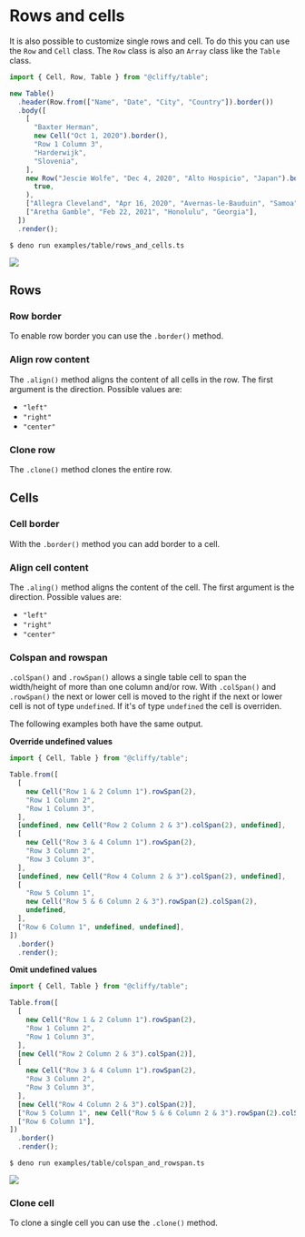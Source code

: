 # Rows and cells

It is also possible to customize single rows and cell. To do this you can use
the `Row` and `Cell` class. The `Row` class is also an `Array` class like the
`Table` class.

```ts
import { Cell, Row, Table } from "@cliffy/table";

new Table()
  .header(Row.from(["Name", "Date", "City", "Country"]).border())
  .body([
    [
      "Baxter Herman",
      new Cell("Oct 1, 2020").border(),
      "Row 1 Column 3",
      "Harderwijk",
      "Slovenia",
    ],
    new Row("Jescie Wolfe", "Dec 4, 2020", "Alto Hospicio", "Japan").border(
      true,
    ),
    ["Allegra Cleveland", "Apr 16, 2020", "Avernas-le-Bauduin", "Samoa"],
    ["Aretha Gamble", "Feb 22, 2021", "Honolulu", "Georgia"],
  ])
  .render();
```

```console
$ deno run examples/table/rows_and_cells.ts
```

![](assets/img/rows_and_cells.gif)

## Rows

### Row border

To enable row border you can use the `.border()` method.

### Align row content

The `.align()` method aligns the content of all cells in the row. The first
argument is the direction. Possible values are:

- `"left"`
- `"right"`
- `"center"`

### Clone row

The `.clone()` method clones the entire row.

## Cells

### Cell border

With the `.border()` method you can add border to a cell.

### Align cell content

The `.aling()` method aligns the content of the cell. The first argument is the
direction. Possible values are:

- `"left"`
- `"right"`
- `"center"`

### Colspan and rowspan

`.colSpan()` and `.rowSpan()` allows a single table cell to span the
width/height of more than one column and/or row. With `.colSpan()` and
`.rowSpan()` the next or lower cell is moved to the right if the next or lower
cell is not of type `undefined`. If it's of type `undefined` the cell is
overriden.

The following examples both have the same output.

**Override undefined values**

```ts
import { Cell, Table } from "@cliffy/table";

Table.from([
  [
    new Cell("Row 1 & 2 Column 1").rowSpan(2),
    "Row 1 Column 2",
    "Row 1 Column 3",
  ],
  [undefined, new Cell("Row 2 Column 2 & 3").colSpan(2), undefined],
  [
    new Cell("Row 3 & 4 Column 1").rowSpan(2),
    "Row 3 Column 2",
    "Row 3 Column 3",
  ],
  [undefined, new Cell("Row 4 Column 2 & 3").colSpan(2), undefined],
  [
    "Row 5 Column 1",
    new Cell("Row 5 & 6 Column 2 & 3").rowSpan(2).colSpan(2),
    undefined,
  ],
  ["Row 6 Column 1", undefined, undefined],
])
  .border()
  .render();
```

**Omit undefined values**

```ts
import { Cell, Table } from "@cliffy/table";

Table.from([
  [
    new Cell("Row 1 & 2 Column 1").rowSpan(2),
    "Row 1 Column 2",
    "Row 1 Column 3",
  ],
  [new Cell("Row 2 Column 2 & 3").colSpan(2)],
  [
    new Cell("Row 3 & 4 Column 1").rowSpan(2),
    "Row 3 Column 2",
    "Row 3 Column 3",
  ],
  [new Cell("Row 4 Column 2 & 3").colSpan(2)],
  ["Row 5 Column 1", new Cell("Row 5 & 6 Column 2 & 3").rowSpan(2).colSpan(2)],
  ["Row 6 Column 1"],
])
  .border()
  .render();
```

```console
$ deno run examples/table/colspan_and_rowspan.ts
```

![](assets/img/colspan_and_rowspan.gif)

### Clone cell

To clone a single cell you can use the `.clone()` method.
